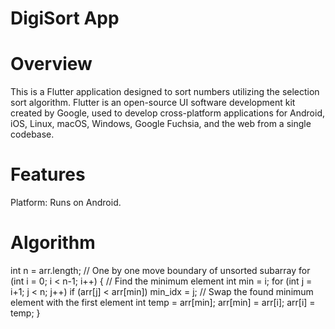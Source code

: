# DigiSort App

# Overview
This is a Flutter application designed to sort numbers utilizing the selection sort algorithm. Flutter is an open-source UI software development kit created by Google, used to develop cross-platform applications for Android, iOS, Linux, macOS, Windows, Google Fuchsia, and the web from a single codebase.

# Features
Platform: Runs on Android.

# Algorithm
 int n = arr.length;
        // One by one move boundary of unsorted subarray
        for (int i = 0; i < n-1; i++)
        {
            // Find the minimum element
            int min = i;
            for (int j = i+1; j < n; j++)
                if (arr[j] < arr[min])
                    min_idx = j;
            // Swap the found minimum element with the first element
            int temp = arr[min];
            arr[min] = arr[i];
            arr[i] = temp;
        }
